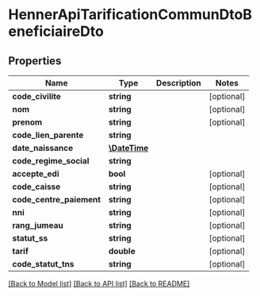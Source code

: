 # HennerApiTarificationCommunDtoBeneficiaireDto

## Properties
Name | Type | Description | Notes
------------ | ------------- | ------------- | -------------
**code_civilite** | **string** |  | [optional] 
**nom** | **string** |  | [optional] 
**prenom** | **string** |  | [optional] 
**code_lien_parente** | **string** |  | 
**date_naissance** | [**\DateTime**](\DateTime.md) |  | 
**code_regime_social** | **string** |  | 
**accepte_edi** | **bool** |  | [optional] 
**code_caisse** | **string** |  | [optional] 
**code_centre_paiement** | **string** |  | [optional] 
**nni** | **string** |  | [optional] 
**rang_jumeau** | **string** |  | [optional] 
**statut_ss** | **string** |  | [optional] 
**tarif** | **double** |  | [optional] 
**code_statut_tns** | **string** |  | [optional] 

[[Back to Model list]](../README.md#documentation-for-models) [[Back to API list]](../README.md#documentation-for-api-endpoints) [[Back to README]](../README.md)


